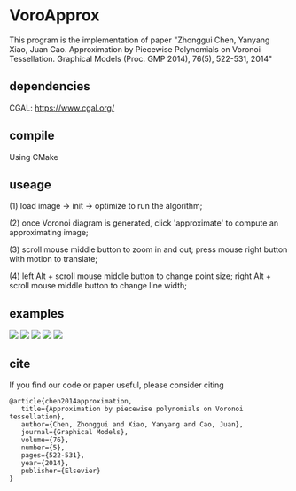 # VoroApprox
This program is the implementation of paper "Zhonggui Chen, Yanyang Xiao, Juan Cao. Approximation by Piecewise Polynomials on Voronoi Tessellation. Graphical Models (Proc. GMP 2014), 76(5), 522-531, 2014"

## dependencies
CGAL: https://www.cgal.org/

## compile
Using CMake

## useage
(1) load image -> init -> optimize to run the algorithm;

(2) once Voronoi diagram is generated, click 'approximate' to compute an approximating image;

(3) scroll mouse middle button to zoom in and out; press mouse right button with motion to translate;

(4) left Alt + scroll mouse middle button to change point size; right Alt + scroll mouse middle button to change line width;

## examples
![](examples/elephant-init.png)
![](examples/elephant-result.png)
![](examples/elephant-output.png)
![](examples/lena-output.png)
![](examples/girl-output.png)

## cite

If you find our code or paper useful, please consider citing

```
@article{chen2014approximation,
   title={Approximation by piecewise polynomials on Voronoi tessellation},
   author={Chen, Zhonggui and Xiao, Yanyang and Cao, Juan},
   journal={Graphical Models},
   volume={76},
   number={5},
   pages={522-531},
   year={2014},
   publisher={Elsevier}
}
```

